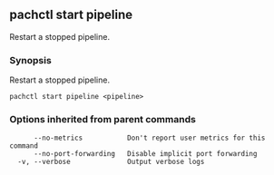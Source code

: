 ## pachctl start pipeline

Restart a stopped pipeline.

### Synopsis


Restart a stopped pipeline.

```
pachctl start pipeline <pipeline>
```

### Options inherited from parent commands

```
      --no-metrics           Don't report user metrics for this command
      --no-port-forwarding   Disable implicit port forwarding
  -v, --verbose              Output verbose logs
```

